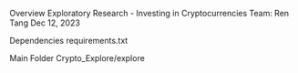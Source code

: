 Overview
Exploratory Research - Investing in Cryptocurrencies
Team: Ren Tang
Dec 12, 2023


Dependencies
requirements.txt


Main Folder
Crypto_Explore/explore
